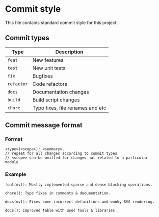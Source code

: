 # Commit style

This file contains standard commit style for this project.

## Commit types

| Type       | Description                      |
| ---------- | -------------------------------- |
| `feat`     | New features                     |
| `test`     | New unit tests                   |
| `fix`      | Bugfixes                         |
| `refactor` | Code refactors                   |
| `docs`     | Documentation changes            |
| `build`    | Build script changes             |
| `chore`    | Typo fixes, file renames and etc |

## Commit message format

### Format

```
<type>(<scope>): <summary>.
// repeat for all changes according to commit types
// <scope> can be omitted for changes not related to a particular module
```

### Example

```
feat(mvl): Mostly implemented sparse and dense blocking operations.

chore(): Typo fixes in comments & documentation.

docs(mvl): Fixes some incorrect definitions and wonky SVG rendering.

docs(): Improved table with used tools & libraries.
```